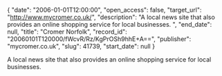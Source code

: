 {
  "date": "2006-01-01T12:00:00", 
  "open_access": false, 
  "target_url": "http://www.mycromer.co.uk/", 
  "description": "A local news site that also provides an online shopping service for local businesses. ", 
  "end_date": null, 
  "title": "Cromer Norfolk", 
  "record_id": "20060101T120000/fWcvR/Rz/KgPrOSh9hhE+A==", 
  "publisher": "mycromer.co.uk", 
  "slug": 41739, 
  "start_date": null
}

A local news site that also provides an online shopping service for local businesses. 